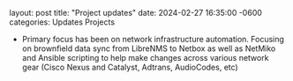 layout: post
title: "Project updates"
date: 2024-02-27 16:35:00 -0600
categories: Updates Projects

- Primary focus has been on network infrastructure automation.  Focusing on brownfield data sync from LibreNMS to Netbox as well as NetMiko and Ansible scripting to help make changes across various network gear (Cisco Nexus and Catalyst, Adtrans, AudioCodes, etc)
